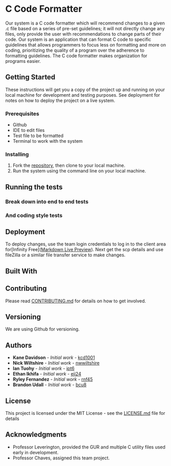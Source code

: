 # C Code Formatter
Our system is a C code formatter which will recommend changes to a given .c file based on a series of pre-set guidelines; it will not directly change any files, only provide the user with recommendations to change parts of their code. Our system is an application that can format C code to specific guidelines that allows programmers to focus less on formatting and more on coding, prioritizing the quality of a program over the adherence to formatting guidelines. The C code formatter makes organization for programs easier. 

## Getting Started
These instructions will get you a copy of the project up and running on your local machine for development and testing purposes. See deployment for notes on how to deploy the project on a live system.

### Prerequisites
- Github 
- IDE to edit files 
- Test file to be formatted 
- Terminal to work with the system 

### Installing
1. Fork the [repository]([https://github.com/ChrisKeefe/DontPanic](https://github.com/bcu8/CS386-C-Code-Formatter)), then clone to your local machine.
2. Run the system using the command line on your local machine. 

## Running the tests


### Break down into end to end tests


### And coding style tests


## Deployment
To deploy changes, use the team login credentials to log in to the client area for[Infinity Free]([Markdown Live Preview](https://markdownlivepreview.com/)). Next get the scp details and use fileZilla or a similar file transfer service to make changes.

## Built With


## Contributing
Please read [CONTRIBUTING.md](CONTRIBUTING.md) for details on how to get involved.

## Versioning
We are using Github for versioning. 

## Authors
* **Kane Davidson** - *Initial work* - [kcd1001](https://github.com/kcd1001)
* **Nick Wiltshire** - *Initial work* - [nwwiltshire](https://github.com/nwwiltshire)
* **Ian Tuohy** - *Initial work* - [ipt6](https://github.com/ipt6)
* **Ethan Ikhifa** - *Initial work* - [eji24](https://github.com/eji24)
* **Ryley Fernandez** - *Initial work* - [rnf45](https://github.com/rnf45)
* **Brandon Udall** - *Initial work* - [bcu8](https://github.com/bcu8)



## License
This project is licensed under the MIT License - see the [LICENSE.md](LICENSE.md) file for details

## Acknowledgments
* Professor Leverington, provided the GUR and multiple C utility files used early in development.
* Professor Chaves, assigned this team project.
